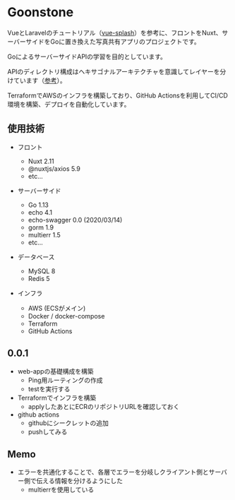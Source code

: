 # Goonstone

VueとLaravelのチュートリアル（[vue-splash](https://www.hypertextcandy.com/vue-laravel-tutorial-introduction)）を参考に、フロントをNuxt、サーバーサイドをGoに置き換えた写真共有アプリのプロジェクトです。

GoによるサーバーサイドAPIの学習を目的としています。

APIのディレクトリ構成はヘキサゴナルアーキテクチャを意識してレイヤーを分けています（[参考](https://qiita.com/rema424/items/9ffbdf584b705cae6a19)）。

TerraformでAWSのインフラを構築しており、GitHub Actionsを利用してCI/CD環境を構築、デプロイを自動化しています。

## 使用技術

- フロント
  - Nuxt 2.11
  - @nuxtjs/axios 5.9
  - etc...
  
- サーバーサイド
  - Go 1.13
  - echo 4.1
  - echo-swagger 0.0 (2020/03/14)
  - gorm 1.9
  - multierr 1.5
  - etc...
  
- データベース
  - MySQL 8
  - Redis 5
  
- インフラ
  - AWS (ECSがメイン)
  - Docker / docker-compose
  - Terraform
  - GitHub Actions
  


## 0.0.1

- web-appの基礎構成を構築
    - Ping用ルーティングの作成
    - testを実行する
- Terraformでインフラを構築
    - applyしたあとにECRのリポジトリURLを確認しておく
- github actions
    - githubにシークレットの追加
    - pushしてみる
    
    
    
## Memo

- エラーを共通化することで、各層でエラーを分岐しクライアント側とサーバー側で伝える情報を分けるようにした
    - multierrを使用している
    
